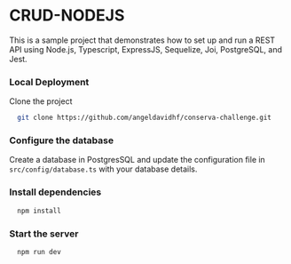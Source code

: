 # CRUD-NODEJS

This is a sample project that demonstrates how to set up and run a REST API using Node.js, Typescript, ExpressJS, Sequelize, Joi, PostgreSQL, and Jest.

### Local Deployment

Clone the project

```bash
  git clone https://github.com/angeldavidhf/conserva-challenge.git
```

### Configure the database

Create a database in PostgresSQL and update the configuration file in `src/config/database.ts` with your database details.

### Install dependencies

```bash
  npm install
```

### Start the server 

```bash
  npm run dev
```
